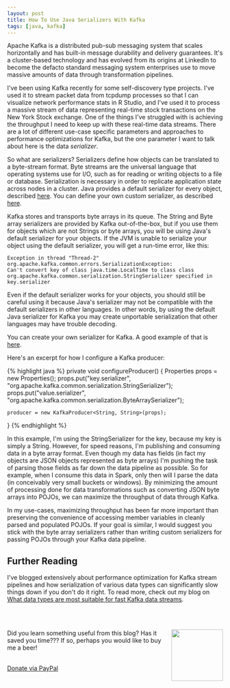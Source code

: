 ```yaml
---
layout: post
title: How To Use Java Serializers With Kafka
tags: [java, kafka]
---
```


Apache Kafka is a distributed pub-sub messaging system that scales horizontally and has built-in message durability and delivery guarantees. It's a cluster-based technology and has evolved from its origins at LinkedIn to become the defacto standard messaging system enterprises use to move massive amounts of data through transformation pipelines.

I've been using Kafka recently for some self-discovery type projects. I've used it to stream packet data from tcpdump processes so that I can visualize network performance stats in R Studio, and I've used it to process a massive stream of data representing real-time stock transactions on the New York Stock exchange. One of the things I've struggled with is achieving the throughput I need to keep up with these real-time data streams. There are a lot of different use-case specific parameters and approaches to performance optimizations for Kafka, but the one parameter I want to talk about here is the data *serializer*.

So what are serializers? Serializers define how objects can be translated to a byte-stream format. Byte streams are the universal language that operating systems use for I/O, such as for reading or writing objects to a file or database. Serialization is necessary in order to replicate application state across nodes in a cluster. Java provides a default serializer for every object, described [here](https://docs.oracle.com/javase/7/docs/platform/serialization/spec/serial-arch.html). You can define your own custom serializer, as described [here](http://thecodersbreakfast.net/index.php?post/2011/05/12/Serialization-and-magic-methods).

Kafka stores and transports byte arrays in its queue. The String and Byte array serializers are provided by Kafka out-of-the-box, but if you use them for objects which are not Strings or byte arrays, you will be using Java's default serializer for your objects. If the JVM is unable to serialize your object using the default serializer, you will get a run-time error, like this:


	Exception in thread "Thread-2" org.apache.kafka.common.errors.SerializationException: 
	Can't convert key of class java.time.LocalTime to class class 
	org.apache.kafka.common.serialization.StringSerializer specified in key.serializer

Even if the default serializer works for your objects, you should still be careful using it because Java's serializer may not be compatible with the default serializers in other languages. In other words, by using the default Java serializer for Kafka you may create unportable serialization that other languages may have trouble decoding. 

You can create your own serializer for Kafka. A good example of that is [here](http://niels.nu/blog/2016/kafka-custom-serializers.html). 

Here's an excerpt for how I configure a Kafka producer:


{% highlight java %}
    private void configureProducer() {
    Properties props = new Properties();
    props.put("key.serializer",
            "org.apache.kafka.common.serialization.StringSerializer");
    props.put("value.serializer",
            "org.apache.kafka.common.serialization.ByteArraySerializer");

    producer = new KafkaProducer<String, String>(props);
}
{% endhighlight %}

In this example, I'm using the StringSerializer for the key, because my key is simply a String. However, for speed reasons, I'm publishing and consuming data in a byte array format. Even though my data has fields (in fact my objects are JSON objects represented as byte arrays) I'm pushing the task of parsing those fields as far down the data pipeline as possible. So for example, when I consume this data in Spark, only then will I parse the data (in conceivably very small buckets or windows). By minimizing the amount of processing done for data transformations such as converting JSON byte arrays into POJOs, we can maximize the throughput of data through Kafka.

In my use-cases, maximizing throughput has been far more important than preserving the convenience of accessing member variables in cleanly parsed and populated POJOs. If your goal is similar, I would suggest you stick with the byte array serializers rather than writing custom serializers for passing POJOs through your Kafka data pipeline.

## Further Reading

I've blogged extensively about performance optimization for Kafka stream pipelines and how serialization of various data types can significantly slow things down if you don't do it right. To read more, check out my blog on [What data types are most suitable for fast Kafka data streams](http://www.bigendiandata.com/2016-12-05-Data-Types-Compared/).

<br><br>
<div class="main-explain-area padding-override jumbotron">
  <img src="http://iandow.github.io/img/paypal.png" width="120" style="margin-left: 15px" align="right">
  <p class="margin-override font-override">
    Did you learn something useful from this blog? Has it saved you time??? If so, perhaps you would like to buy me a beer!</p>
  <br>
  <div id="paypalbtn">
    <a class="btn btn-primary btn" href="https://www.paypal.me/iandownard/3.5">Donate via PayPal</a>
  </div>
</div>